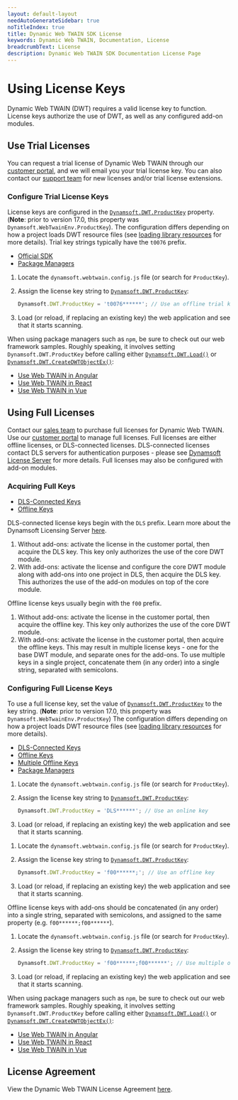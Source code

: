 ```yaml
---
layout: default-layout
needAutoGenerateSidebar: true
noTitleIndex: true
title: Dynamic Web TWAIN SDK License
keywords: Dynamic Web TWAIN, Documentation, License
breadcrumbText: License
description: Dynamic Web TWAIN SDK Documentation License Page
---
```


# Using License Keys

Dynamic Web TWAIN (DWT) requires a valid license key to function. License keys authorize the use of DWT, as well as any configured add-on modules.

## Use Trial Licenses

You can request a trial license of Dynamic Web TWAIN through our <a href="https://www.dynamsoft.com/customer/license/trialLicense?product=dwt" target="_blank">customer portal</a>, and we will email you your trial license key. You can also contact our [support team](https://www.dynamsoft.com/company/contact/) for new licenses and/or trial license extensions.

### Configure Trial License Keys

License keys are configured in the [`Dynamsoft.DWT.ProductKey`](/_articles/info/api/Dynamsoft_WebTwainEnv.md#productkey) property. (**Note**: prior to version 17.0, this property was `Dynamsoft.WebTwainEnv.ProductKey`). The configuration differs depending on how a project loads DWT resource files (see [loading library resources](/_articles/general-usage/resource-loading.md) for more details). Trial key strings typically have the `t0076` prefix.

<div class="multi-panel-switching-prefix"></div>

- [Official SDK](#trial-keys-with-sdk) 
- [Package Managers](#trial-keys-with-package-managers)

<div class="multi-panel-start"></div>

1. Locate the `dynamsoft.webtwain.config.js` file (or search for `ProductKey`).

2. Assign the license key string to [`Dynamsoft.DWT.ProductKey`](/_articles/info/api/Dynamsoft_WebTwainEnv.md#productkey):

   ```javascript
   Dynamsoft.DWT.ProductKey = 't0076******'; // Use an offline trial key
   ```

3. Load (or reload, if replacing an existing key) the web application and see that it starts scanning.

<div class="multi-panel-end">

</div><div class="multi-panel-start"></div>

When using package managers such as `npm`, be sure to check out our web framework samples. Roughly speaking, it involves setting `Dynamsoft.DWT.ProductKey` before calling either [`Dynamsoft.DWT.Load()`](/_articles/info/api/Dynamsoft_WebTwainEnv.md#load) or [`Dynamsoft.DWT.CreateDWTObjectEx()`](/_articles/info/api/Dynamsoft_WebTwainEnv.md#createdwtobjectex):

- [Use Web TWAIN in Angular](/_articles/indepth/development/angular.md)
- [Use Web TWAIN in React](/_articles/indepth/development/react.md)
- [Use Web TWAIN in Vue](/_articles/indepth/development/vue.md)

<div class="multi-panel-switching-end"></div>

## Using Full Licenses

Contact our [sales team](https://www.dynamsoft.com/store/dynamic-web-twain/) to purchase full licenses for Dynamic Web TWAIN. Use our <a href="https://www.dynamsoft.com/customer/license/fullLicense" target="_blank">customer portal</a> to manage full licenses. Full licenses are either offline licenses, or DLS-connected licenses. DLS-connected licenses contact DLS servers for authentication purposes - please see [Dynamsoft License Server](https://www.dynamsoft.com/license-server/docs/about/index.html) for more details. Full licenses may also be configured with add-on modules.

### Acquiring Full Keys

<div class="multi-panel-switching-prefix"></div>

- [DLS-Connected Keys](#get-dls-keys) 
- [Offline Keys](#get-offline-keys)

<div class="multi-panel-start"></div>

DLS-connected license keys begin with the `DLS` prefix. Learn more about the Dynamsoft Licensing Server [here](https://www.dynamsoft.com/license-server/docs/about/activate.html).

1. Without add-ons: activate the license in the customer portal, then acquire the DLS key. This key only authorizes the use of the core DWT module.
2. With add-ons: activate the license and configure the core DWT module along with add-ons into one project in DLS, then acquire the DLS key. This authorizes the use of the add-on modules on top of the core module.

<div class="multi-panel-end">

</div><div class="multi-panel-start"></div>

Offline license keys usually begin with the `f00` prefix.

1. Without add-ons: activate the license in the customer portal, then acquire the offline key. This key only authorizes the use of the core DWT module.
2. With add-ons: activate the license in the customer portal, then acquire the offline keys. This may result in multiple license keys - one for the base DWT module, and separate ones for the add-ons. To use multiple keys in a single project, concatenate them (in any order) into a single string, separated with semicolons.

<div class="multi-panel-switching-end"></div>

### Configuring Full License Keys

To use a full license key, set the value of [`Dynamsoft.DWT.ProductKey`](/_articles/info/api/Dynamsoft_WebTwainEnv.md#productkey) to the key string. (**Note**: prior to version 17.0, this property was `Dynamsoft.WebTwainEnv.ProductKey`) The configuration differs depending on how a project loads DWT resource files (see [loading library resources](/_articles/general-usage/resource-loading.md) for more details).

<div class="multi-panel-switching-prefix"></div>

- [DLS-Connected Keys](#use-dls-keys) 
- [Offline Keys](#use-offline-keys)
- [Multiple Offline Keys](#use-multiple-offline-keys)
- [Package Managers](#full-keys-with-package-managers)

<div class="multi-panel-start"></div>

1. Locate the `dynamsoft.webtwain.config.js` file (or search for `ProductKey`).

2. Assign the license key string to [`Dynamsoft.DWT.ProductKey`](/_articles/info/api/Dynamsoft_WebTwainEnv.md#productkey):

   ```javascript
   Dynamsoft.DWT.ProductKey = 'DLS******'; // Use an online key
   ```

3. Load (or reload, if replacing an existing key) the web application and see that it starts scanning.

<div class="multi-panel-end">

</div><div class="multi-panel-start"></div>

1. Locate the `dynamsoft.webtwain.config.js` file (or search for `ProductKey`).

2. Assign the license key string to [`Dynamsoft.DWT.ProductKey`](/_articles/info/api/Dynamsoft_WebTwainEnv.md#productkey):

   ```javascript
   Dynamsoft.DWT.ProductKey = 'f00******;'; // Use an offline key
   ```

3. Load (or reload, if replacing an existing key) the web application and see that it starts scanning.

<div class="multi-panel-end">

</div><div class="multi-panel-start"></div>

Offline license keys with add-ons should be concatenated (in any order) into a single string, separated with semicolons, and assigned to the same property (e.g. `f00******;f00******`).

1. Locate the `dynamsoft.webtwain.config.js` file (or search for `ProductKey`).

2. Assign the license key string to [`Dynamsoft.DWT.ProductKey`](/_articles/info/api/Dynamsoft_WebTwainEnv.md#productkey):

   ```javascript
   Dynamsoft.DWT.ProductKey = 'f00******;f00******'; // Use multiple offline keys
   ```

3. Load (or reload, if replacing an existing key) the web application and see that it starts scanning.

<div class="multi-panel-end">

</div><div class="multi-panel-start"></div>

When using package managers such as `npm`, be sure to check out our web framework samples. Roughly speaking, it involves setting `Dynamsoft.DWT.ProductKey` before calling either [`Dynamsoft.DWT.Load()`](/_articles/info/api/Dynamsoft_WebTwainEnv.md#load) or [`Dynamsoft.DWT.CreateDWTObjectEx()`](/_articles/info/api/Dynamsoft_WebTwainEnv.md#createdwtobjectex):

- [Use Web TWAIN in Angular](/_articles/indepth/development/angular.md)
- [Use Web TWAIN in React](/_articles/indepth/development/react.md)
- [Use Web TWAIN in Vue](/_articles/indepth/development/vue.md)

<div class="multi-panel-switching-end"></div>

## License Agreement

View the Dynamic Web TWAIN License Agreement <a href="https://www.dynamsoft.com/Products/WebTwain_license.aspx" target="_blank">here</a>.
